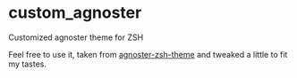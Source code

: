 # custom_agnoster
Customized agnoster theme for ZSH

Feel free to use it, taken from [agnoster-zsh-theme](https://github.com/agnoster/agnoster-zsh-theme) and tweaked a little to fit my tastes.
